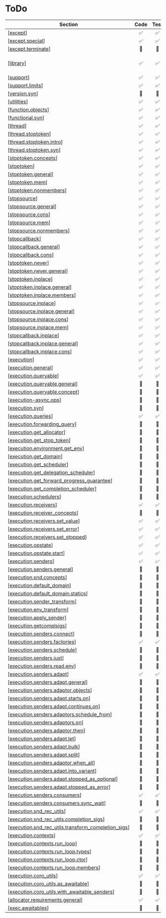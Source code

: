 # ToDo 

| Section | Code | Test | Doc | Comment |
| ------- |:----:|:----:|:---:| ------- |
| [[except](https://www.open-std.org/jtc1/sc22/wg21/docs/papers/2024/p2300r10.html#except)] | &#x2705; | &#x2705; | &#x2705; | empty |
| [[except.special](https://www.open-std.org/jtc1/sc22/wg21/docs/papers/2024/p2300r10.html#except.special)] | &#x2705; | &#x2705; | &#x2705; | empty |
| [[except.terminate](https://www.open-std.org/jtc1/sc22/wg21/docs/papers/2024/p2300r10.html#except.terminate)] | &#x1F534; | &#x1F534; | &#x1F534; |  |
| [[library](https://www.open-std.org/jtc1/sc22/wg21/docs/papers/2024/p2300r10.html#library)] | &#x2705; | &#x2705; | &#x2705; | term definition only |
| [[support](https://www.open-std.org/jtc1/sc22/wg21/docs/papers/2024/p2300r10.html#support)] | &#x2705; | &#x2705; | &#x2705; | empty |
| [[support.limits](https://www.open-std.org/jtc1/sc22/wg21/docs/papers/2024/p2300r10.html#support.limits)] | &#x2705; | &#x2705; | &#x2705; | empty |
| [[version.syn](https://www.open-std.org/jtc1/sc22/wg21/docs/papers/2024/p2300r10.html#version.syn)] | &#x1F534; | &#x1F534; | &#x1F534; |  |
| [[utilities](https://www.open-std.org/jtc1/sc22/wg21/docs/papers/2024/p2300r10.html#utilities)] | &#x2705; | &#x2705; | &#x2705; | empty |
| [[function.objects](https://www.open-std.org/jtc1/sc22/wg21/docs/papers/2024/p2300r10.html#function.objects)] | &#x2705; | &#x2705; | &#x2705; | empty |
| [[functional.syn](https://www.open-std.org/jtc1/sc22/wg21/docs/papers/2024/p2300r10.html#functional.syn)] | &#x2705; | &#x2705; | &#x1F534; |  |
| [[thread](https://www.open-std.org/jtc1/sc22/wg21/docs/papers/2024/p2300r10.html#thread)] | &#x2705; | &#x2705; | &#x2705; | empty |
| [[thread.stoptoken](https://www.open-std.org/jtc1/sc22/wg21/docs/papers/2024/p2300r10.html#thread.stoptoken)] | &#x2705; | &#x2705; | &#x2705; | empty |
| [[thread.stoptoken.intro](https://www.open-std.org/jtc1/sc22/wg21/docs/papers/2024/p2300r10.html#thread.stoptoken.intro)] | &#x2705; | &#x2705; | &#x1F534; |  |
| [[thread.stoptoken.syn](https://www.open-std.org/jtc1/sc22/wg21/docs/papers/2024/p2300r10.html#thread.stoptoken.syn)] | &#x2705; | &#x2705; | &#x1F534; |  |
| [[stoptoken.concepts](https://www.open-std.org/jtc1/sc22/wg21/docs/papers/2024/p2300r10.html#stoptoken.concepts)] | &#x2705; | &#x2705; | &#x1F534; |  |
| [[stoptoken](https://www.open-std.org/jtc1/sc22/wg21/docs/papers/2024/p2300r10.html#stoptoken)] | &#x2705; | &#x2705; | &#x2705; | empty |
| [[stoptoken.general](https://www.open-std.org/jtc1/sc22/wg21/docs/papers/2024/p2300r10.html#stoptoken.general)] | &#x2705; | &#x2705; | &#x1F534; |  |
| [[stoptoken.mem](https://www.open-std.org/jtc1/sc22/wg21/docs/papers/2024/p2300r10.html#stoptoken.mem)] | &#x2705; | &#x2705; | &#x1F534; |  |
| [[stoptoken.nonmembers](https://www.open-std.org/jtc1/sc22/wg21/docs/papers/2024/p2300r10.html#stoptoken.nonmembers)] | &#x2705; | &#x2705; | &#x2705; | removed |
| [[stopsource](https://www.open-std.org/jtc1/sc22/wg21/docs/papers/2024/p2300r10.html#stopsource)] | &#x2705; | &#x2705; | &#x2705; | empty |
| [[stopsource.general](https://www.open-std.org/jtc1/sc22/wg21/docs/papers/2024/p2300r10.html#stopsource.general)] | &#x2705; | &#x2705; | &#x1F534; |  |
| [[stopsource.cons](https://www.open-std.org/jtc1/sc22/wg21/docs/papers/2024/p2300r10.html#stopsource.cons)] | &#x2705; | &#x2705; | &#x1F534; |  |
| [[stopsource.mem](https://www.open-std.org/jtc1/sc22/wg21/docs/papers/2024/p2300r10.html#stopsource.mem)] | &#x2705; | &#x2705; | &#x1F534; |  |
| [[stopsource.nonmembers](https://www.open-std.org/jtc1/sc22/wg21/docs/papers/2024/p2300r10.html#stopsource.nonmembers)] | &#x2705; | &#x2705; | &#x2705; | removed |
| [[stopcallback](https://www.open-std.org/jtc1/sc22/wg21/docs/papers/2024/p2300r10.html#stopcallback)] | &#x2705; | &#x2705; | &#x2705; | empty |
| [[stopcallback.general](https://www.open-std.org/jtc1/sc22/wg21/docs/papers/2024/p2300r10.html#stopcallback.general)] | &#x2705; | &#x2705; | &#x1F534; |  |
| [[stopcallback.cons](https://www.open-std.org/jtc1/sc22/wg21/docs/papers/2024/p2300r10.html#stopcallback.cons)] | &#x2705; | &#x2705; | &#x1F534; |  |
| [[stoptoken.never](https://www.open-std.org/jtc1/sc22/wg21/docs/papers/2024/p2300r10.html#stoptoken.never)] | &#x2705; | &#x2705; | &#x2705; | empty |
| [[stoptoken.never.general](https://www.open-std.org/jtc1/sc22/wg21/docs/papers/2024/p2300r10.html#stoptoken.never.general)] | &#x2705; | &#x2705; | &#x1F534; |  |
| [[stoptoken.inplace](https://www.open-std.org/jtc1/sc22/wg21/docs/papers/2024/p2300r10.html#stoptoken.inplace)] | &#x2705; | &#x2705; | &#x2705; | empty |
| [[stoptoken.inplace.general](https://www.open-std.org/jtc1/sc22/wg21/docs/papers/2024/p2300r10.html#stoptoken.inplace.general)] | &#x2705; | &#x2705; | &#x1F534; |  |
| [[stoptoken.inplace.members](https://www.open-std.org/jtc1/sc22/wg21/docs/papers/2024/p2300r10.html#stoptoken.inplace.members)] | &#x2705; | &#x2705; | &#x1F534; |  |
| [[stopsource.inplace](https://www.open-std.org/jtc1/sc22/wg21/docs/papers/2024/p2300r10.html#stopsource.inplace)] | &#x2705; | &#x2705; | &#x2705; | empty |
| [[stopsource.inplace.general](https://www.open-std.org/jtc1/sc22/wg21/docs/papers/2024/p2300r10.html#stopsource.inplace.general)] | &#x2705; | &#x2705; | &#x1F534; |  |
| [[stopsource.inplace.cons](https://www.open-std.org/jtc1/sc22/wg21/docs/papers/2024/p2300r10.html#stopsource.inplace.cons)] | &#x2705; | &#x2705; | &#x1F534; |  |
| [[stopsource.inplace.mem](https://www.open-std.org/jtc1/sc22/wg21/docs/papers/2024/p2300r10.html#stopsource.inplace.mem)] | &#x2705; | &#x2705; | &#x1F534; |  |
| [[stopcallback.inplace](https://www.open-std.org/jtc1/sc22/wg21/docs/papers/2024/p2300r10.html#stopcallback.inplace)] | &#x2705; | &#x2705; | &#x2705; | empty |
| [[stopcallback.inplace.general](https://www.open-std.org/jtc1/sc22/wg21/docs/papers/2024/p2300r10.html#stopcallback.inplace.general)] | &#x2705; | &#x2705; | &#x1F534; |  |
| [[stopcallback.inplace.cons](https://www.open-std.org/jtc1/sc22/wg21/docs/papers/2024/p2300r10.html#stopcallback.inplace.cons)] | &#x2705; | &#x2705; | &#x1F534; |  |
| [[execution](https://www.open-std.org/jtc1/sc22/wg21/docs/papers/2024/p2300r10.html#execution)] | &#x2705; | &#x2705; | &#x2705; | empty |
| [[execution.general](https://www.open-std.org/jtc1/sc22/wg21/docs/papers/2024/p2300r10.html#execution.general)] | &#x2705; | &#x2705; | &#x1F534; |  |
| [[execution.queryable](https://www.open-std.org/jtc1/sc22/wg21/docs/papers/2024/p2300r10.html#execution.queryable)] | &#x2705; | &#x2705; | &#x2705; | empty |
| [[execution.queryable.general](https://www.open-std.org/jtc1/sc22/wg21/docs/papers/2024/p2300r10.html#execution.queryable.general)] | &#x1F534; | &#x1F534; | &#x1F534; |  |
| [[execution.queryable.concept](https://www.open-std.org/jtc1/sc22/wg21/docs/papers/2024/p2300r10.html#execution.queryable.concept)] | &#x1F534; | &#x1F534; | &#x1F534; |  |
| [[execution-async.ops](https://www.open-std.org/jtc1/sc22/wg21/docs/papers/2024/p2300r10.html#execution-async.ops)] | &#x1F534; | &#x1F534; | &#x1F534; |  |
| [[execution.syn](https://www.open-std.org/jtc1/sc22/wg21/docs/papers/2024/p2300r10.html#execution.syn)] | &#x1F534; | &#x1F534; | &#x1F534; |  |
| [[execution.queries](https://www.open-std.org/jtc1/sc22/wg21/docs/papers/2024/p2300r10.html#execution.queries)] | &#x2705; | &#x2705; | &#x2705; | empty |
| [[execution.forwarding_query](https://www.open-std.org/jtc1/sc22/wg21/docs/papers/2024/p2300r10.html#execution.forwarding_query)] | &#x1F534; | &#x1F534; | &#x1F534; |  |
| [[execution.get_allocator](https://www.open-std.org/jtc1/sc22/wg21/docs/papers/2024/p2300r10.html#execution.get_allocator)] | &#x1F534; | &#x1F534; | &#x1F534; |  |
| [[execution.get_stop_token](https://www.open-std.org/jtc1/sc22/wg21/docs/papers/2024/p2300r10.html#execution.get_stop_token)] | &#x1F534; | &#x1F534; | &#x1F534; |  |
| [[execution.environment.get_env](https://www.open-std.org/jtc1/sc22/wg21/docs/papers/2024/p2300r10.html#execution.environment.get_env)] | &#x1F534; | &#x1F534; | &#x1F534; |  |
| [[execution.get_domain](https://www.open-std.org/jtc1/sc22/wg21/docs/papers/2024/p2300r10.html#execution.get_domain)] | &#x1F534; | &#x1F534; | &#x1F534; |  |
| [[execution.get_scheduler](https://www.open-std.org/jtc1/sc22/wg21/docs/papers/2024/p2300r10.html#execution.get_scheduler)] | &#x1F534; | &#x1F534; | &#x1F534; |  |
| [[execution.get_delegation_scheduler](https://www.open-std.org/jtc1/sc22/wg21/docs/papers/2024/p2300r10.html#execution.get_delegation_scheduler)] | &#x1F534; | &#x1F534; | &#x1F534; |  |
| [[execution.get_forward_progress_guarantee](https://www.open-std.org/jtc1/sc22/wg21/docs/papers/2024/p2300r10.html#execution.get_forward_progress_guarantee)] | &#x1F534; | &#x1F534; | &#x1F534; |  |
| [[execution.get_completion_scheduler](https://www.open-std.org/jtc1/sc22/wg21/docs/papers/2024/p2300r10.html#execution.get_completion_scheduler)] | &#x1F534; | &#x1F534; | &#x1F534; |  |
| [[execution.schedulers](https://www.open-std.org/jtc1/sc22/wg21/docs/papers/2024/p2300r10.html#execution.schedulers)] | &#x1F534; | &#x1F534; | &#x1F534; |  |
| [[execution.receivers](https://www.open-std.org/jtc1/sc22/wg21/docs/papers/2024/p2300r10.html#execution.receivers)] | &#x2705; | &#x2705; | &#x2705; | empty |
| [[execution.receiver_concepts](https://www.open-std.org/jtc1/sc22/wg21/docs/papers/2024/p2300r10.html#execution.receiver_concepts)] | &#x1F534; | &#x1F534; | &#x1F534; |  |
| [[execution.receivers.set_value](https://www.open-std.org/jtc1/sc22/wg21/docs/papers/2024/p2300r10.html#execution.receivers.set_value)] | &#x2705; | &#x2705; | &#x1F534; |  |
| [[execution.receivers.set_error](https://www.open-std.org/jtc1/sc22/wg21/docs/papers/2024/p2300r10.html#execution.receivers.set_error)] | &#x2705; | &#x2705; | &#x1F534; |  |
| [[execution.receivers.set_stopped](https://www.open-std.org/jtc1/sc22/wg21/docs/papers/2024/p2300r10.html#execution.receivers.set_stopped)] | &#x2705; | &#x2705; | &#x1F534; |  |
| [[execution.opstate](https://www.open-std.org/jtc1/sc22/wg21/docs/papers/2024/p2300r10.html#execution.opstate)] | &#x2705; | &#x2705; | &#x1F534; |  |
| [[execution.opstate.start](https://www.open-std.org/jtc1/sc22/wg21/docs/papers/2024/p2300r10.html#execution.opstate.start)] | &#x2705; | &#x2705; | &#x1F534; |  |
| [[execution.senders](https://www.open-std.org/jtc1/sc22/wg21/docs/papers/2024/p2300r10.html#execution.senders)] | &#x2705; | &#x2705; | &#x2705; | empty |
| [[execution.senders.general](https://www.open-std.org/jtc1/sc22/wg21/docs/papers/2024/p2300r10.html#execution.senders.general)] | &#x1F534; | &#x1F534; | &#x1F534; |  |
| [[execution.snd.concepts](https://www.open-std.org/jtc1/sc22/wg21/docs/papers/2024/p2300r10.html#execution.snd.concepts)] | &#x1F534; | &#x1F534; | &#x1F534; |  |
| [[execution.default_domain](https://www.open-std.org/jtc1/sc22/wg21/docs/papers/2024/p2300r10.html#execution.default_domain)] | &#x1F534; | &#x1F534; | &#x1F534; |  |
| [[execution.default_domain.statics](https://www.open-std.org/jtc1/sc22/wg21/docs/papers/2024/p2300r10.html#execution.default_domain.statics)] | &#x1F534; | &#x1F534; | &#x1F534; |  |
| [[execution.sender_transform](https://www.open-std.org/jtc1/sc22/wg21/docs/papers/2024/p2300r10.html#execution.sender_transform)] | &#x1F534; | &#x1F534; | &#x1F534; |  |
| [[execution.env_transform](https://www.open-std.org/jtc1/sc22/wg21/docs/papers/2024/p2300r10.html#execution.env_transform)] | &#x1F534; | &#x1F534; | &#x1F534; |  |
| [[execution.apply_sender](https://www.open-std.org/jtc1/sc22/wg21/docs/papers/2024/p2300r10.html#execution.apply_sender)] | &#x1F534; | &#x1F534; | &#x1F534; |  |
| [[execution.getcomplsigs](https://www.open-std.org/jtc1/sc22/wg21/docs/papers/2024/p2300r10.html#execution.getcomplsigs)] | &#x1F534; | &#x1F534; | &#x1F534; |  |
| [[execution.senders.connect](https://www.open-std.org/jtc1/sc22/wg21/docs/papers/2024/p2300r10.html#execution.senders.connect)] | &#x1F534; | &#x1F534; | &#x1F534; |  |
| [[execution.senders.factories](https://www.open-std.org/jtc1/sc22/wg21/docs/papers/2024/p2300r10.html#execution.senders.factories)] | &#x2705; | &#x2705; | &#x2705; | empty |
| [[execution.senders.schedule](https://www.open-std.org/jtc1/sc22/wg21/docs/papers/2024/p2300r10.html#execution.senders.schedule)] | &#x1F534; | &#x1F534; | &#x1F534; |  |
| [[execution.senders.just](https://www.open-std.org/jtc1/sc22/wg21/docs/papers/2024/p2300r10.html#execution.senders.just)] | &#x1F534; | &#x1F534; | &#x1F534; |  |
| [[execution.senders.read.env](https://www.open-std.org/jtc1/sc22/wg21/docs/papers/2024/p2300r10.html#execution.senders.read.env)] | &#x1F534; | &#x1F534; | &#x1F534; |  |
| [[execution.senders.adapt](https://www.open-std.org/jtc1/sc22/wg21/docs/papers/2024/p2300r10.html#execution.senders.adapt)] | &#x2705; | &#x2705; | &#x2705; | empty |
| [[execution.senders.adapt.general](https://www.open-std.org/jtc1/sc22/wg21/docs/papers/2024/p2300r10.html#execution.senders.adapt.general)] | &#x1F534; | &#x1F534; | &#x1F534; |  |
| [[execution.senders.adaptor.objects](https://www.open-std.org/jtc1/sc22/wg21/docs/papers/2024/p2300r10.html#execution.senders.adaptor.objects)] | &#x1F534; | &#x1F534; | &#x1F534; |  |
| [[execution.senders.adapt.starts.on](https://www.open-std.org/jtc1/sc22/wg21/docs/papers/2024/p2300r10.html#execution.senders.adapt.starts.on)] | &#x1F534; | &#x1F534; | &#x1F534; |  |
| [[execution.senders.adapt.continues.on](https://www.open-std.org/jtc1/sc22/wg21/docs/papers/2024/p2300r10.html#execution.senders.adapt.continues.on)] | &#x1F534; | &#x1F534; | &#x1F534; |  |
| [[execution.senders.adaptors.schedule_from](https://www.open-std.org/jtc1/sc22/wg21/docs/papers/2024/p2300r10.html#execution.senders.adaptors.schedule_from)] | &#x1F534; | &#x1F534; | &#x1F534; |  |
| [[execution.senders.adaptors.on](https://www.open-std.org/jtc1/sc22/wg21/docs/papers/2024/p2300r10.html#execution.senders.adaptors.on)] | &#x1F534; | &#x1F534; | &#x1F534; |  |
| [[execution.senders.adaptor.then](https://www.open-std.org/jtc1/sc22/wg21/docs/papers/2024/p2300r10.html#execution.senders.adaptor.then)] | &#x1F534; | &#x1F534; | &#x1F534; |  |
| [[execution.senders.adapt.let](https://www.open-std.org/jtc1/sc22/wg21/docs/papers/2024/p2300r10.html#execution.senders.adapt.let)] | &#x1F534; | &#x1F534; | &#x1F534; |  |
| [[execution.senders.adapt.bulk](https://www.open-std.org/jtc1/sc22/wg21/docs/papers/2024/p2300r10.html#execution.senders.adapt.bulk)] | &#x1F534; | &#x1F534; | &#x1F534; |  |
| [[execution.senders.adapt.split](https://www.open-std.org/jtc1/sc22/wg21/docs/papers/2024/p2300r10.html#execution.senders.adapt.split)] | &#x1F534; | &#x1F534; | &#x1F534; |  |
| [[execution.senders.adaptor.when_all](https://www.open-std.org/jtc1/sc22/wg21/docs/papers/2024/p2300r10.html#execution.senders.adaptor.when_all)] | &#x1F534; | &#x1F534; | &#x1F534; |  |
| [[execution.senders.adapt.into_variant](https://www.open-std.org/jtc1/sc22/wg21/docs/papers/2024/p2300r10.html#execution.senders.adapt.into_variant)] | &#x1F534; | &#x1F534; | &#x1F534; |  |
| [[execution.senders.adapt.stopped_as_optional](https://www.open-std.org/jtc1/sc22/wg21/docs/papers/2024/p2300r10.html#execution.senders.adapt.stopped_as_optional)] | &#x1F534; | &#x1F534; | &#x1F534; |  |
| [[execution.senders.adapt.stopped_as_error](https://www.open-std.org/jtc1/sc22/wg21/docs/papers/2024/p2300r10.html#execution.senders.adapt.stopped_as_error)] | &#x1F534; | &#x1F534; | &#x1F534; |  |
| [[execution.senders.consumers](https://www.open-std.org/jtc1/sc22/wg21/docs/papers/2024/p2300r10.html#execution.senders.consumers)] | &#x2705; | &#x2705; | &#x2705; | empty |
| [[execution.senders.consumers.sync_wait](https://www.open-std.org/jtc1/sc22/wg21/docs/papers/2024/p2300r10.html#execution.senders.consumers.sync_wait)] | &#x1F534; | &#x1F534; | &#x1F534; |  |
| [[execution.snd_rec_utils](https://www.open-std.org/jtc1/sc22/wg21/docs/papers/2024/p2300r10.html#execution.snd_rec_utils)] | &#x2705; | &#x2705; | &#x2705; | empty |
| [[execution.snd_rec_utils.completion_sigs](https://www.open-std.org/jtc1/sc22/wg21/docs/papers/2024/p2300r10.html#execution.snd_rec_utils.completion_sigs)] | &#x1F534; | &#x1F534; | &#x1F534; |  |
| [[execution.snd_rec_utils.transform_completion_sigs](https://www.open-std.org/jtc1/sc22/wg21/docs/papers/2024/p2300r10.html#execution.snd_rec_utils.transform_completion_sigs)] | &#x1F534; | &#x1F534; | &#x1F534; |  |
| [[execution.contexts](https://www.open-std.org/jtc1/sc22/wg21/docs/papers/2024/p2300r10.html#execution.contexts)] | &#x2705; | &#x2705; | &#x2705; | empty |
| [[execution.contexts.run_loop](https://www.open-std.org/jtc1/sc22/wg21/docs/papers/2024/p2300r10.html#execution.contexts.run_loop)] | &#x1F534; | &#x1F534; | &#x1F534; |  |
| [[execution.contexts.run_loop.types](https://www.open-std.org/jtc1/sc22/wg21/docs/papers/2024/p2300r10.html#execution.contexts.run_loop.types)] | &#x1F534; | &#x1F534; | &#x1F534; |  |
| [[execution.contexts.run_loop.ctor](https://www.open-std.org/jtc1/sc22/wg21/docs/papers/2024/p2300r10.html#execution.contexts.run_loop.ctor)] | &#x1F534; | &#x1F534; | &#x1F534; |  |
| [[execution.contexts.run_loop.members](https://www.open-std.org/jtc1/sc22/wg21/docs/papers/2024/p2300r10.html#execution.contexts.run_loop.members)] | &#x1F534; | &#x1F534; | &#x1F534; |  |
| [[execution.coro_utils](https://www.open-std.org/jtc1/sc22/wg21/docs/papers/2024/p2300r10.html#execution.coro_utils)] | &#x2705; | &#x2705; | &#x2705; | empty |
| [[execution.coro_utils.as_awaitable](https://www.open-std.org/jtc1/sc22/wg21/docs/papers/2024/p2300r10.html#execution.coro_utils.as_awaitable)] | &#x1F534; | &#x1F534; | &#x1F534; |  |
| [[execution.coro_utils.with_awaitable_senders](https://www.open-std.org/jtc1/sc22/wg21/docs/papers/2024/p2300r10.html#execution.coro_utils.with_awaitable_senders)] | &#x1F534; | &#x1F534; | &#x1F534; |  |
| [[allocator.requirements.general](https://www.open-std.org/jtc1/sc22/wg21/docs/papers/2024/p2300r10.html#allocator.requirements.general)] | &#x2705; | &#x2705; | &#x1F534; |  |
| [[exec.awaitables](https://www.open-std.org/jtc1/sc22/wg21/docs/papers/2024/p2300r10.html#exec.awaitables)] | &#x1F534; | &#x1F534; | &#x1F534; |  |
